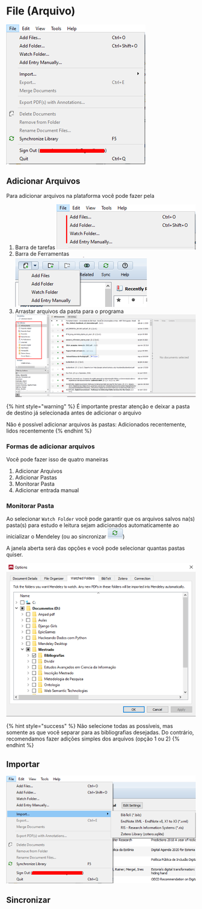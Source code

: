 # File \(Arquivo\)

![](../../.gitbook/assets/image%20%2818%29.png)

## Adicionar Arquivos

Para adicionar arquivos na plataforma você pode fazer pela

1. Barra de tarefas ![](../../.gitbook/assets/image%20%2819%29.png) 
2. Barra de Ferramentas ![](../../.gitbook/assets/image%20%2814%29.png) 
3. Arrastar arquivos da pasta para o programa ![](../../.gitbook/assets/image%20%284%29.png) 

{% hint style="warning" %}
É importante prestar atenção e deixar a pasta de destino já selecionada antes de adicionar o arquivo

Não é possível adicionar arquivos às pastas: Adicionados recentemente, lidos recentemente
{% endhint %}

### Formas de adicionar arquivos

Você pode fazer isso de quatro maneiras

1. Adicionar Arquivos
2. Adicionar Pastas
3. Monitorar Pasta
4. Adicionar entrada manual

### Monitorar Pasta

Ao selecionar `Watch Folder` você pode garantir que os arquivos salvos na\(s\) pasta\(s\) para estudo e leitura sejam adicionados automaticamente ao inicializar o Mendeley \(ou ao sincronizar ![](../../.gitbook/assets/image%20%2823%29.png)\)

A janela aberta será das opções e você pode selecionar quantas pastas quiser.

![](../../.gitbook/assets/image%20%287%29.png)

{% hint style="success" %}
Não selecione todas as possíveis, mas somente as que você separar para as bibliografias desejadas. Do contrário, recomendamos fazer adições simples dos arquivos \(opção 1 ou 2\)
{% endhint %}

## Importar

![](../../.gitbook/assets/image%20%281%29.png)

## Sincronizar

